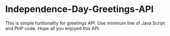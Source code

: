 # Independence-Day-Greetings-API
This is simple funtionality for greetings API. Use minimum line of Java Script and PHP code. Hope all you enjoyed this API.
